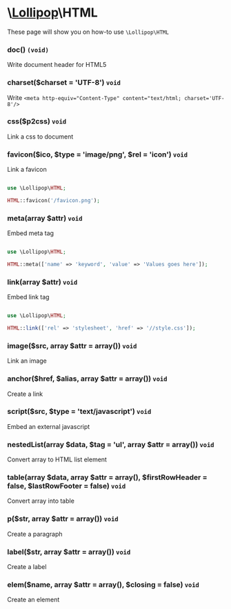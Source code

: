 # \\[Lollipop](http://github.com/4ldrich/lollipop-php)\HTML

These page will show you on how-to use ```\Lollipop\HTML``` 


### doc() ```(void)```
Write document header for HTML5

### charset(\$charset = 'UTF-8') ```void```
Write ```<meta http-equiv="Content-Type" content="text/html; charset='UTF-8'/>```

### css(\$p2css) ```void```
Link a css to document

### favicon(\$ico, \$type = 'image/png', \$rel = 'icon') ```void```
Link a favicon

```php

use \Lollipop\HTML;

HTML::favicon('/favicon.png');

```

### meta(array \$attr) ```void```
Embed meta tag

```php

use \Lollipop\HTML;

HTML::meta(['name' => 'keyword', 'value' => 'Values goes here']);

```

### link(array \$attr) ```void```
Embed link tag

```php

use \Lollipop\HTML;

HTML::link(['rel' => 'stylesheet', 'href' => '//style.css']);

```

### image(\$src, array \$attr = array()) ```void```
Link an image

### anchor(\$href, \$alias, array \$attr = array()) ```void```
Create a link

### script(\$src, \$type = 'text/javascript') ```void```
Embed an external javascript

### nestedList(array \$data, \$tag = 'ul', array \$attr = array()) ```void```
Convert array to HTML list element

### table(array \$data, array \$attr = array(), \$firstRowHeader = false, \$lastRowFooter = false) ```void```
Convert array into table

### p(\$str, array \$attr = array()) ```void```
Create a paragraph

### label(\$str, array \$attr = array()) ```void```
Create a label

### elem(\$name, array \$attr = array(), \$closing = false) ```void```
Create an element
